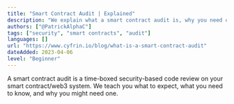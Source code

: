 ```yaml
---
title: "Smart Contract Audit | Explained"
description: "We explain what a smart contract audit is, why you need one, what to expect, and everything else you might need to know."
authors: ["@PatrickAlphaC"]
tags: ["security", "smart contracts", "audit"]
languages: []
url: "https://www.cyfrin.io/blog/what-is-a-smart-contract-audit"
dateAdded: 2023-04-06
level: "Beginner"
---
```


A smart contract audit is a time-boxed security-based code review on your smart contract/web3 system. We teach you what to expect, what you need to know, and why you might need one.